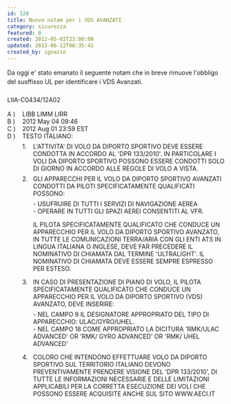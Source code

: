 ```yaml
---
id: 128
title: Nuovo notam per i VDS AVANZATI
category: sicurezza
featured: 0
created: 2012-05-03T23:00:00
updated: 2013-06-12T08:35:41
created_by: ignazio
---
```

<p style="line-height: 1.5em;">
 Da oggi e' stato emanato il seguente notam che in breve rimuove l'obbligo del susffisso UL per identificare i VDS Avanzati.
 <br/>
 <br/>
 LIIA-C0434/12A02
</p>
<div style="float: left; width: 35px;">
 A )
 <br/>
 B )
 <br/>
 C )
 <br/>
 D )
</div>
<div>
 LIBB LIMM LIRR
 <br/>
 2012 May 04  09:46
 <br/>
 2012 Aug 01  23:59 EST
 <br/>
 TESTO ITALIANO:
</div>
<div style="float:left; margin-left: 35px; margin-top: 0.5em">
 1.
</div>
<div style="margin-left: 60px;; margin-top: 0.5em">
 L'ATTIVITA' DI VOLO DA DIPORTO SPORTIVO DEVE ESSERE CONDOTTA IN ACCORDO AL 'DPR 133/2010'. IN PARTICOLARE I VOLI DA DIPORTO SPORTIVO POSSONO ESSERE CONDOTTI SOLO DI GIORNO IN ACCORDO ALLE REGOLE DI VOLO A VISTA.
</div>
<div style="float:left; margin-left: 35px; margin-top: 0.5em">
 2.
</div>
<div style="margin-left: 60px; margin-top: 0.5em">
 GLI APPARECCHI PER IL VOLO DA DIPORTO SPORTIVO AVANZATI CONDOTTI DA PILOTI SPECIFICATAMENTE QUALIFICATI POSSONO:
 <br/>
 <p style="; margin-top: 0.5em">
  - USUFRUIRE DI TUTTI I SERVIZI DI NAVIGAZIONE AEREA
  <br/>
  - OPERARE IN TUTTI GLI SPAZI AEREI CONSENTITI AL VFR.
 </p>
 <p style="; margin-top: 0.5em">
  IL PILOTA SPECIFICATAMENTE QUALIFICATO CHE CONDUCE UN APPARECCHIO PER IL VOLO DA DIPORTO SPORTIVO AVANZATO, IN TUTTE LE COMUNICAZIONI TERRA/ARIA CON GLI ENTI ATS IN LINGUA ITALIANA O INGLESE, DEVE FAR PRECEDERE IL NOMINATIVO DI CHIAMATA DAL TERMINE 'ULTRALIGHT'. IL NOMINATIVO DI CHIAMATA DEVE ESSERE SEMPRE ESPRESSO PER ESTESO.
 </p>
</div>
<div style="float:left; margin-left: 35px;">
 3.
</div>
<div style="margin-left: 60px; margin-top: 0.5em">
 IN CASO DI PRESENTAZIONE DI PIANO DI VOLO, IL PILOTA SPECIFICATAMENTE QUALIFICATO CHE CONDUCE UN APPARECCHIO PER IL VOLO DA DIPORTO SPORTIVO (VDS) AVANZATO, DEVE INSERIRE:
 <br/>
 <p style="; margin-top: 0.5em">
  - NEL CAMPO 9 IL DESIGNATORE APPROPRIATO DEL TIPO DI APPARECCHIO: ULAC/GYRO/UHEL.
  <br/>
  - NEL CAMPO 18 COME APPROPRIATO LA DICITURA 'RMK/ULAC ADVANCED' OR 'RMK/ GYRO ADVANCED' OR 'RMK/ UHEL ADVANCED'
 </p>
</div>
<div style="float:left; margin-left: 35px;">
 4.
</div>
<div style="margin-left: 60px; margin-top: 0.5em">
 COLORO CHE INTENDONO EFFETTUARE VOLO DA DIPORTO SPORTIVO SUL TERRITORIO ITALIANO DEVONO PREVENTIVAMENTE PRENDERE VISIONE DEL 'DPR 133/2010', DI TUTTE LE INFORMAZIONI NECESSARIE E DELLE LIMITAZIONI APPLICABILI PER LA CORRETTA ESECUZIONE DEI VOLI CHE POSSONO ESSERE ACQUISITE ANCHE SUL SITO WWW.AECI.IT
</div>
